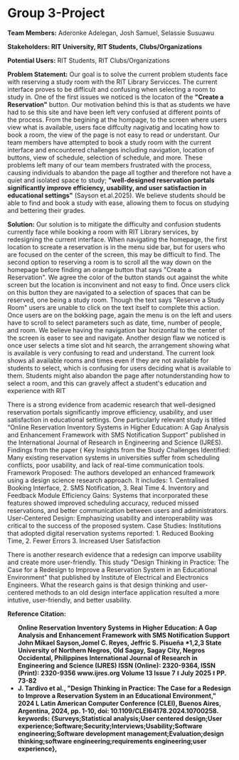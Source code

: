 # Group 3-Project
**Team Members:** Aderonke Adelegan, Josh Samuel, Selassie Susuawu


**Stakeholders: RIT University, RIT Students, Clubs/Organizations** 


**Potential Users:** RIT Students, RIT Clubs/Organizations

**Problem Statement:** Our goal is to solve the current problem students face with reserving a study room with the RIT Library Servicces. The current interface proves to be difficult and confusing when selecting a room to study in. One of the first issues we noticed is the locaton of the **"Create a Reservation"** button. Our motivation behind this is that as students we have had to se this site and have been left very confused at different points of the process. From the begining at the hompage, to the screen where users view what is available, users face diffculty nagivatig and locating how to book a room, the view of the page is not easy to read or understant. Our team members have attempted to book a study room with the current interface and encountered challenges including navigation, location of buttons, view of schedule, selection of schedule, and more. These problems left many of our team members frustrated with the process, causing individuals to abandon the page all togther and therefore not have a quiet and isolated space to study; **"well-designed reservation portals significantly improve efficiency, usability, and user satisfaction in educational settings"** (Sayson et.al.2025). We believe students should be able to find and book a study with ease, allowing them to focus on studying and bettering their grades.

**Solution:** Our solution is to mitigate the difficulty and confusion students currently face while booking a room with RIT Library services, by redesigning the current interface. When navigating the homepage, the first location to screate a reservation is in the menu side bar, but for users who are focused on the center of the screen, this may be difficult to find. The second option to reserving a room is to scroll all the way down on the homepage before finding an orange button that says "Create a Reservation". We agree the color of the button stands out against the white screen but the location is inconvinent and not easy to find. Once users click on this button they are navigated to a selection of spaces that can be reserved, one being a study room. Though the text says "Reserve a Study Room" users are unable to click on the text itself to complete this action. Once users are on the bokking page, again the menu is on the left and users have to scroll to select parameters such as date, time, number of people, and room. We believe having the navigation bar horizontal to the center of the screen is easer to see and navigate. Another design flaw we noticed is once user selects a time slot and hit search, the arrangement showing what is available is very confusing to read and understand. The current look shows all available rooms and times even if they are not available for students to select, which is confusing for users deciding what is available to them. Students might also abandon the page after notunderstanding how to select a room, and this can gravely affect a student's education and experience with RIT

There is a strong evidence from academic research that well-designed reservation portals significantly improve efficiency, usability, and user satisfaction in educational settings. One particularly relevant study is titled “Online Reservation Inventory Systems in Higher Education: A Gap Analysis and Enhancement Framework with SMS Notification Support” published in the International Journal of Research in Engineering and Science (IJRES). Findings from the paper ( Key Insights from the Study
Challenges Identified: Many existing reservation systems in universities suffer from scheduling conflicts, poor usability, and lack of real-time communication tools.
Framework Proposed: The authors developed an enhanced framework using a design science research approach. It includes: 1. Centralised Booking Interface, 2. SMS Notification, 3. Real Time 4. Inventory and Feedback Module
Efficiency Gains: Systems that incorporated these features showed improved scheduling accuracy, reduced missed reservations, and better communication between users and administrators.
User-Centered Design: Emphasizing usability and interoperability was critical to the success of the proposed system.
Case Studies: Institutions that adopted digital reservation systems reported: 1. Reduced Booking Time, 2. Fewer Errors 3. Increased User Satisfaction

There is another research evidence that a redesign can imporve usability and create more user-friendly. This study "Design Thinking in Practice: The Case for a Redesign to Improve a Reservation System in an Educational Environment" that published by Institute of Electrical and Electronics Engineers. What the research gains is that design thinking and user-centered methods to an old design interface application resulted a more intutive, user-friendly, and better usability. 

<b>Reference Citation:<b> 
<ul>
  Online Reservation Inventory Systems in Higher Education: A Gap Analysis and Enhancement Framework with SMS Notification Support
  John Mikael Sayson,Jomel C. Reyes, Jeffric S. Pisueña 
*1,2,3 State University of Northern Negros, Old Sagay, Sagay City, Negros Occidental, Philippines
  International Journal of Research in Engineering and Science (IJRES) ISSN (Online): 2320-9364, ISSN (Print): 2320-9356 www.ijres.org Volume 13 Issue 7 ǁ July 2025 ǁ PP. 73-82
  <li>J. Tardivo et al., "Design Thinking in Practice: The Case for a Redesign to Improve a Reservation System in an Educational Environment," 2024 L Latin American Computer Conference (CLEI), Buenos Aires, Argentina, 2024, pp. 1-10, doi: 10.1109/CLEI64178.2024.10700258. keywords: {Surveys;Statistical analysis;User centered design;User experience;Software;Security;Interviews;Usability;Software engineering;Software development management;Evaluation;design thinking;software engineering;requirements engineering;user experience}, </li>
</ul>
